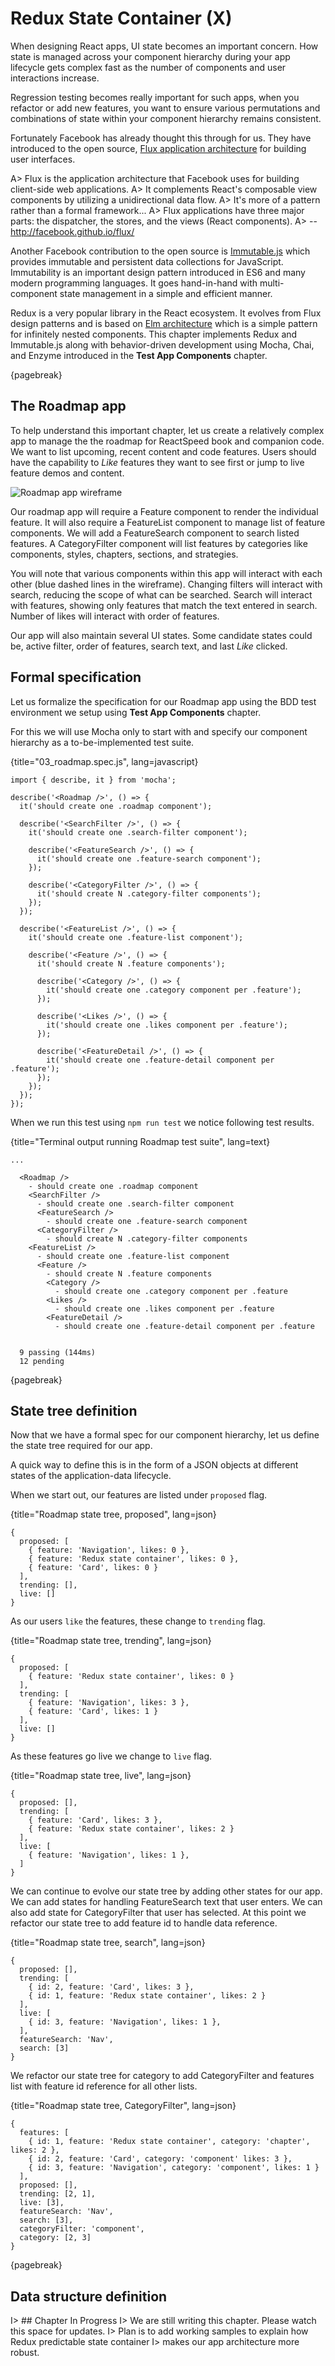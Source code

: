 # Redux State Container (X)

When designing React apps, UI state becomes an important concern. How state is managed
across your component hierarchy during your app lifecycle gets complex fast as
the number of components and user interactions increase.

Regression testing becomes really important for such
apps, when you refactor or add new features, you want to ensure various permutations
and combinations of state within your component hierarchy remains consistent.

Fortunately Facebook has already thought this through for us. They have introduced
to the open source, [Flux application architecture][3] for building user interfaces.

A> Flux is the application architecture that Facebook uses for building client-side web applications.
A> It complements React's composable view components by utilizing a unidirectional data flow.
A> It's more of a pattern rather than a formal framework...
A> Flux applications have three major parts: the dispatcher, the stores, and the views (React components).
A> -- http://facebook.github.io/flux/

Another Facebook contribution to the open source is [Immutable.js][1] which provides
immutable and persistent data collections for JavaScript. Immutability is an important
design pattern introduced in ES6 and many modern programming languages. It goes hand-in-hand
with multi-component state management in a simple and efficient manner.

Redux is a very popular library in the React ecosystem.
It evolves from Flux design patterns and is based on [Elm architecture][2] which is a simple
pattern for infinitely nested components. This chapter implements Redux and Immutable.js
along with behavior-driven development using Mocha, Chai, and Enzyme
introduced in the **Test App Components** chapter.

{pagebreak}

## The Roadmap app

To help understand this important chapter, let us create a relatively complex app
to manage the the roadmap for ReactSpeed book and companion code. We want to list
upcoming, recent content and code features. Users should have the capability
to *Like* features they want to see first or jump to live feature demos and content.

![Roadmap app wireframe](images/roadmap.jpg)

Our roadmap app will require a Feature component to render the individual feature.
It will also require a FeatureList component to manage list of feature components. We will
add a FeatureSearch component to search listed features.
A CategoryFilter component will list features by categories like
components, styles, chapters, sections, and strategies.

You will note that various components within this app will interact with each
other (blue dashed lines in the wireframe). Changing filters will interact with search,
reducing the scope of what can be searched. Search will interact with features, showing only features
that match the text entered in search. Number of likes will interact with order of features.

Our app will also maintain several UI states. Some candidate states could be,
active filter, order of features, search text, and last *Like* clicked.

## Formal specification

Let us formalize the specification for our Roadmap app using the BDD test environment
we setup using **Test App Components** chapter.

For this we will use Mocha only to start with and specify our component hierarchy
as a to-be-implemented test suite.

{title="03_roadmap.spec.js", lang=javascript}
~~~~~~~
import { describe, it } from 'mocha';

describe('<Roadmap />', () => {
  it('should create one .roadmap component');

  describe('<SearchFilter />', () => {
    it('should create one .search-filter component');

    describe('<FeatureSearch />', () => {
      it('should create one .feature-search component');
    });

    describe('<CategoryFilter />', () => {
      it('should create N .category-filter components');
    });
  });

  describe('<FeatureList />', () => {
    it('should create one .feature-list component');

    describe('<Feature />', () => {
      it('should create N .feature components');

      describe('<Category />', () => {
        it('should create one .category component per .feature');
      });

      describe('<Likes />', () => {
        it('should create one .likes component per .feature');
      });

      describe('<FeatureDetail />', () => {
        it('should create one .feature-detail component per .feature');
      });
    });
  });
});
~~~~~~~

When we run this test using ```npm run test``` we notice following test results.

{title="Terminal output running Roadmap test suite", lang=text}
~~~~~~~
...

  <Roadmap />
    - should create one .roadmap component
    <SearchFilter />
      - should create one .search-filter component
      <FeatureSearch />
        - should create one .feature-search component
      <CategoryFilter />
        - should create N .category-filter components
    <FeatureList />
      - should create one .feature-list component
      <Feature />
        - should create N .feature components
        <Category />
          - should create one .category component per .feature
        <Likes />
          - should create one .likes component per .feature
        <FeatureDetail />
          - should create one .feature-detail component per .feature


  9 passing (144ms)
  12 pending
~~~~~~~

{pagebreak}

## State tree definition

Now that we have a formal spec for our component hierarchy, let us define the
state tree required for our app.

A quick way to define this is in the form of a JSON objects at different
states of the application-data lifecycle.

When we start out, our features are listed under ```proposed``` flag.

{title="Roadmap state tree, proposed", lang=json}
~~~~~~~
{
  proposed: [
    { feature: 'Navigation', likes: 0 },
    { feature: 'Redux state container', likes: 0 },
    { feature: 'Card', likes: 0 }
  ],
  trending: [],
  live: []
}
~~~~~~~

As our users ```like``` the features, these change to ```trending``` flag.

{title="Roadmap state tree, trending", lang=json}
~~~~~~~
{
  proposed: [
    { feature: 'Redux state container', likes: 0 }
  ],
  trending: [
    { feature: 'Navigation', likes: 3 },
    { feature: 'Card', likes: 1 }
  ],
  live: []
}
~~~~~~~

As these features go live we change to ```live``` flag.

{title="Roadmap state tree, live", lang=json}
~~~~~~~
{
  proposed: [],
  trending: [
    { feature: 'Card', likes: 3 },
    { feature: 'Redux state container', likes: 2 }
  ],
  live: [
    { feature: 'Navigation', likes: 1 },
  ]
}
~~~~~~~

We can continue to evolve our state tree by adding other states for our app. We
can add states for handling FeatureSearch text that user enters. We can also
add state for CategoryFilter that user has selected. At this point we refactor
our state tree to add feature id to handle data reference.

{title="Roadmap state tree, search", lang=json}
~~~~~~~
{
  proposed: [],
  trending: [
    { id: 2, feature: 'Card', likes: 3 },
    { id: 1, feature: 'Redux state container', likes: 2 }
  ],
  live: [
    { id: 3, feature: 'Navigation', likes: 1 },
  ],
  featureSearch: 'Nav',
  search: [3]
}
~~~~~~~

We refactor our state tree for category to add CategoryFilter and features list
with feature id reference for all other lists.

{title="Roadmap state tree, CategoryFilter", lang=json}
~~~~~~~
{
  features: [
    { id: 1, feature: 'Redux state container', category: 'chapter', likes: 2 },
    { id: 2, feature: 'Card', category: 'component' likes: 3 },
    { id: 3, feature: 'Navigation', category: 'component', likes: 1 }
  ],
  proposed: [],
  trending: [2, 1],
  live: [3],
  featureSearch: 'Nav',
  search: [3],
  categoryFilter: 'component',
  category: [2, 3]
}
~~~~~~~

{pagebreak}

## Data structure definition




I> ## Chapter In Progress
I> We are still writing this chapter. Please watch this space for updates.
I> Plan is to add working samples to explain how Redux predictable state container
I> makes our app architecture more robust.

[1]: https://github.com/facebook/immutable-js
[2]: http://guide.elm-lang.org/architecture/index.html
[3]: http://facebook.github.io/flux/
